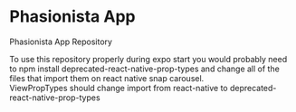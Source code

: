# Phasionista App
Phasionista App Repository

To use this repository properly during expo start you would probably need to npm install deprecated-react-native-prop-types and change all of the files that import them on react native snap carousel.  
ViewPropTypes should change import from react-native to deprecated-react-native-prop-types
